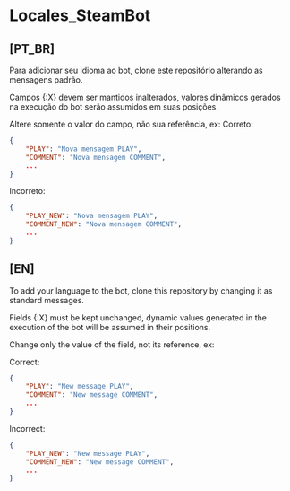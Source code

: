 # Locales_SteamBot
## [PT_BR]
Para adicionar seu idioma ao bot, clone este repositório alterando as mensagens padrão.

Campos {:X} devem ser mantidos inalterados, valores dinâmicos gerados na execução do bot serão assumidos em suas posições.

Altere somente o valor do campo, não sua referência, ex:
Correto:
```json
{
    "PLAY": "Nova mensagem PLAY",
    "COMMENT": "Nova mensagem COMMENT",
    ...
}
```

Incorreto:
```json
{
    "PLAY_NEW": "Nova mensagem PLAY",
    "COMMENT_NEW": "Nova mensagem COMMENT",
    ...
}
```

## [EN]
To add your language to the bot, clone this repository by changing it as standard messages.

Fields {:X} must be kept unchanged, dynamic values ​​generated in the execution of the bot will be assumed in their positions.

Change only the value of the field, not its reference, ex:

Correct:
```json
{
    "PLAY": "New message PLAY",
    "COMMENT": "New message COMMENT",
    ...
}
```

Incorrect:
```json
{
    "PLAY_NEW": "New message PLAY",
    "COMMENT_NEW": "New message COMMENT",
    ...
}
```